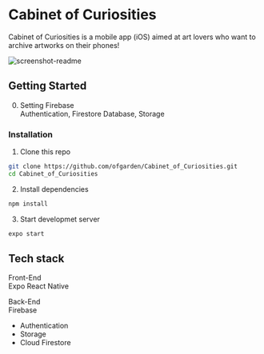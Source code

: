 # Cabinet of Curiosities
Cabinet of Curiosities is a mobile app (iOS) aimed at art lovers who want to archive artworks on their phones!

![screenshot-readme](https://user-images.githubusercontent.com/102771075/193109490-59a3357d-6de9-4dab-b275-298b6b08e97c.png)



## Getting Started

0. Setting Firebase\
   Authentication, Firestore Database, Storage

### Installation

1. Clone this repo
```bash
git clone https://github.com/ofgarden/Cabinet_of_Curiosities.git 
cd Cabinet_of_Curiosities
``` 

2. Install dependencies
```bash
npm install
``` 

3. Start developmet server
```bash
expo start
``` 



## Tech stack
Front-End\
Expo React Native

Back-End\
Firebase
- Authentication
- Storage
- Cloud Firestore

